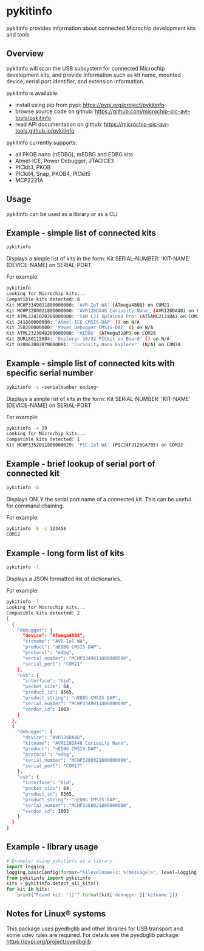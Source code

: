 # pykitinfo
pykitinfo provides information about connected Microchip development kits and tools

## Overview
pykitinfo will scan the USB subsystem for connected Microchip development kits, and provide information such as kit name, mounted device, serial port identifier, and extension information.

pykitinfo is available:

* install using pip from pypi: https://pypi.org/project/pykitinfo
* browse source code on github: https://github.com/microchip-pic-avr-tools/pykitinfo
* read API documentation on github: https://microchip-pic-avr-tools.github.io/pykitinfo

pykitinfo currently supports:
* all PKOB nano (nEDBG), mEDBG and EDBG kits
* Atmel-ICE, Power Debugger, JTAGICE3
* PICkit3, PKOB
* PICkit4, Snap, PKOB4, PICkit5
* MCP2221A

## Usage
pykitinfo can be used as a library or as a CLI

## Example - simple list of connected kits
```bash
pykitinfo
```
Displays a simple list of kits in the form:
Kit SERIAL-NUMBER: 'KIT-NAME' (DEVICE-NAME) on SERIAL-PORT

For example:
```bash
pykitinfo
Looking for Microchip kits...
Compatible kits detected: 8
Kit MCHP3349011800000000: 'AVR-IoT WA' (ATmega4808) on COM21
Kit MCHP3280021800000000: 'AVR128DA48 Curiosity Nano' (AVR128DA48) on COM17
Kit ATML2241020200000000: 'SAM L21 Xplained Pro' (ATSAML21J18A) on COM34
Kit J41800000000: 'Atmel-ICE CMSIS-DAP' () on N/A
Kit J50200000000: 'Power Debugger CMSIS-DAP' () on N/A
Kit ATML2323040200000000: 'mEDBG' (ATmega328P) on COM26
Kit BUR180115004: 'Explorer 16/32 PICkit on Board' () on N/A
Kit 020063002RYN000091: 'Curiosity Nano Explorer' (N/A) on COM74
```

## Example - simple list of connected kits with specific serial number
```bash
pykitinfo -s <serialnumber ending>
```
Displays a simple list of kits in the form:
Kit SERIAL-NUMBER: 'KIT-NAME' (DEVICE-NAME) on SERIAL-PORT

For example:
```bash
pykitinfo -s 29
Looking for Microchip kits...
Compatible kits detected: 1
Kit MCHP3352011800000029: 'PIC-IoT WA' (PIC24FJ128GA705) on COM22
```

## Example - brief lookup of serial port of connected kit
```bash
pykitinfo -b
```
Displays ONLY the serial port name of a connected kit.  This can be useful for command chaining.

For example:
```bash
pykitinfo -b -s 123456
COM12
```

## Example - long form list of kits
```bash
pykitinfo -l
```

Displays a JSON formatted list of dictionaries.

For example:
```bash
pykitinfo -l
Looking for Microchip kits...
Compatible kits detected: 2
[
  {
    "debugger": {
      "device": "ATmega4808",
      "kitname": "AVR-IoT WA",
      "product": "nEDBG CMSIS-DAP",
      "protocol": "edbg",
      "serial_number": "MCHP3349011800000000",
      "serial_port": "COM21"
    },
    "usb": {
      "interface": "hid",
      "packet_size": 64,
      "product_id": 8565,
      "product_string": "nEDBG CMSIS-DAP",
      "serial_number": "MCHP3349011800000000",
      "vendor_id": 1003
    }
  },
  {
    "debugger": {
      "device": "AVR128DA48",
      "kitname": "AVR128DA48 Curiosity Nano",
      "product": "nEDBG CMSIS-DAP",
      "protocol": "edbg",
      "serial_number": "MCHP3280021800000000",
      "serial_port": "COM17"
    },
    "usb": {
      "interface": "hid",
      "packet_size": 64,
      "product_id": 8565,
      "product_string": "nEDBG CMSIS-DAP",
      "serial_number": "MCHP3280021800000000",
      "vendor_id": 1003
    }
  }
]
```

## Example - library usage
```python
# Example: using pykitinfo as a library
import logging
logging.basicConfig(format="%(levelname)s: %(message)s", level=logging.ERROR)
from pykitinfo import pykitinfo
kits = pykitinfo.detect_all_kits()
for kit in kits:
    print("Found kit: '{}'".format(kit['debugger']['kitname']))
```

## Notes for Linux® systems
This package uses pyedbglib and other libraries for USB transport and some udev rules are required. For details see the pyedbglib package: https://pypi.org/project/pyedbglib